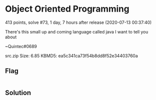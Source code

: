 # Object Oriented Programming
413 points, solve #73, 1 day, 7 hours after release (2020-07-13 00:37:40)

There's this small up and coming language called java I want to tell you about

~Quintec#0689

src.zip Size: 6.85 KBMD5: ea5c341ca73f54b8dd8f52e34403760a

## Flag
```shell
```

## Solution

